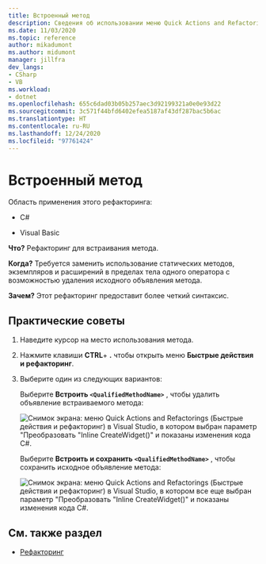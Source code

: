 ```yaml
---
title: Встроенный метод
description: Сведения об использовании меню Quick Actions and Refactorings (Быстрые действия и рефакторинг) в Visual Studio для выполнения рефакторинга объявлений встроенного метода и предоставления более понятного синтаксиса.
ms.date: 11/03/2020
ms.topic: reference
author: mikadumont
ms.author: midumont
manager: jillfra
dev_langs:
- CSharp
- VB
ms.workload:
- dotnet
ms.openlocfilehash: 655c6dad03b05b257aec3d92199321a0e0e93d22
ms.sourcegitcommit: 3c571f44bfd6402efea5187af43df287bac5b6ac
ms.translationtype: HT
ms.contentlocale: ru-RU
ms.lasthandoff: 12/24/2020
ms.locfileid: "97761424"
---
```

# <a name="inline-method"></a>Встроенный метод

Область применения этого рефакторинга:

- C#

- Visual Basic

**Что?** Рефакторинг для встраивания метода. 

**Когда?** Требуется заменить использование статических методов, экземпляров и расширений в пределах тела одного оператора с возможностью удаления исходного объявления метода.

**Зачем?**  Этот рефакторинг предоставит более четкий синтаксис.

## <a name="how-to"></a>Практические советы

1. Наведите курсор на место использования метода.

2. Нажмите клавиши **CTRL**+ **.** чтобы открыть меню **Быстрые действия и рефакторинг**.

3. Выберите один из следующих вариантов: 
    
   Выберите **Встроить `<QualifiedMethodName>`** , чтобы удалить объявление встраиваемого метода: 

    ![Снимок экрана: меню Quick Actions and Refactorings (Быстрые действия и рефакторинг) в Visual Studio, в котором выбран параметр "Преобразовать "Inline CreateWidget()" и показаны изменения кода C#.](media/inline-method-remove-declaration.png)

   Выберите **Встроить и сохранить `<QualifiedMethodName>`** , чтобы сохранить исходное объявление метода: 

    ![Снимок экрана: меню Quick Actions and Refactorings (Быстрые действия и рефакторинг) в Visual Studio, в котором все еще выбран параметр "Преобразовать "Inline CreateWidget()" и показаны изменения кода C#.](media/inline-method-preserve-declaration.png)

## <a name="see-also"></a>См. также раздел

- [Рефакторинг](../refactoring-in-visual-studio.md)
